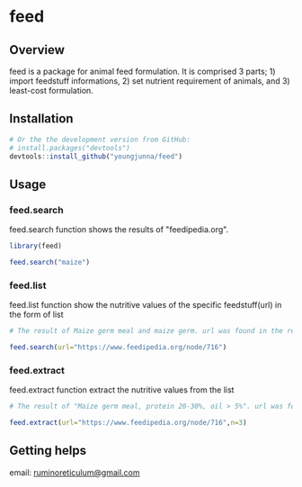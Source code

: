 # feed
## Overview

feed is a package for animal feed formulation. It is comprised 3 parts; 1) import feedstuff informations, 2) set nutrient requirement of animals, and 3) least-cost formulation.  

## Installation  

``` r
# Or the the development version from GitHub:
# install.packages("devtools")
devtools::install_github("youngjunna/feed")
```

## Usage
### feed.search
feed.search function shows the results of "feedipedia.org".     

``` r
library(feed)

feed.search("maize")
```

### feed.list
feed.list function show the nutritive values of the specific feedstuff(url) in the form of list

``` r
# The result of Maize germ meal and maize germ. url was found in the results of feed.search() function

feed.search(url="https://www.feedipedia.org/node/716")
```

### feed.extract
feed.extract function extract the nutritive values from the list

``` r
# The result of "Maize germ meal, protein 20-30%, oil > 5%". url was found in the results of feed.search() function and n was found in feed.list() function (e.g. [[3]])

feed.extract(url="https://www.feedipedia.org/node/716",n=3)
```

## Getting helps
email: ruminoreticulum@gmail.com
